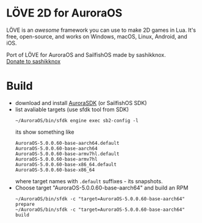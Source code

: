 # LÖVE 2D for AuroraOS

LÖVE is an *awesome* framework you can use to make 2D games in Lua. It's free, open-source, and works on Windows, macOS, Linux, Android, and iOS.  

Port of LÖVE for AuroraOS and SailfishOS made by sashikknox.  
[Donate to sashikknox](https://boosty.to/sashikknox)  

# Build 
- download and install [AuroraSDK](https://developer.auroraos.ru/doc/software_development/sdk/downloads) (or SailfishOS SDK)
- list avaliable targets (use sfdk tool from SDK)
    ```
    ~/AuroraOS/bin/sfdk engine exec sb2-config -l
    ```
    its show something like
    ```
    AuroraOS-5.0.0.60-base-aarch64.default
    AuroraOS-5.0.0.60-base-aarch64
    AuroraOS-5.0.0.60-base-armv7hl.default
    AuroraOS-5.0.0.60-base-armv7hl
    AuroraOS-5.0.0.60-base-x86_64.default
    AuroraOS-5.0.0.60-base-x86_64
    ```
    where target names with `.default` suffixes - its snapshots. 
- Choose target "AuroraOS-5.0.0.60-base-aarch64" and build an RPM
    ```
    ~/AuroraOS/bin/sfdk -c "target=AuroraOS-5.0.0.60-base-aarch64" prepare
    ~/AuroraOS/bin/sfdk -c "target=AuroraOS-5.0.0.60-base-aarch64" build
    ```
